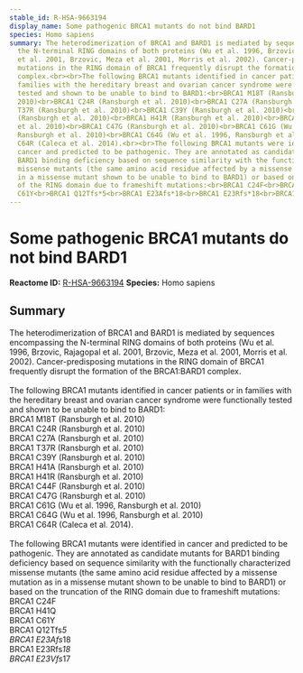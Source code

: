 ```yaml
---
stable_id: R-HSA-9663194
display_name: Some pathogenic BRCA1 mutants do not bind BARD1
species: Homo sapiens
summary: The heterodimerization of BRCA1 and BARD1 is mediated by sequences encompassing
  the N-terminal RING domains of both proteins (Wu et al. 1996, Brzovic, Rajagopal
  et al. 2001, Brzovic, Meza et al. 2001, Morris et al. 2002). Cancer-predisposing
  mutations in the RING domain of BRCA1 frequently disrupt the formation of the BRCA1:BARD1
  complex.<br><br>The following BRCA1 mutants identified in cancer patients or in
  families with the hereditary breast and ovarian cancer syndrome were functionally
  tested and shown to be unable to bind to BARD1:<br>BRCA1 M18T (Ransburgh et al.
  2010)<br>BRCA1 C24R (Ransburgh et al. 2010)<br>BRCA1 C27A (Ransburgh et al. 2010)<br>BRCA1
  T37R (Ransburgh et al. 2010)<br>BRCA1 C39Y (Ransburgh et al. 2010)<br>BRCA1 H41A
  (Ransburgh et al. 2010)<br>BRCA1 H41R (Ransburgh et al. 2010)<br>BRCA1 C44F (Ransburgh
  et al. 2010)<br>BRCA1 C47G (Ransburgh et al. 2010)<br>BRCA1 C61G (Wu et al. 1996,
  Ransburgh et al. 2010)<br>BRCA1 C64G (Wu et al. 1996, Ransburgh et al. 2010)<BR>BRCA1
  C64R (Caleca et al. 2014).<br><br>The following BRCA1 mutants were identified in
  cancer and predicted to be pathogenic. They are annotated as candidate mutants for
  BARD1 binding deficiency based on sequence similarity with the functionally characterized
  missense mutants (the same amino acid residue affected by a missense mutation as
  in a missense mutant shown to be unable to bind to BARD1) or based on the truncation
  of the RING domain due to frameshift mutations:<br>BRCA1 C24F<br>BRCA1 H41Q<br>BRCA1
  C61Y<br>BRCA1 Q12Tfs*5<br>BRCA1 E23Afs*18<br>BRCA1 E23Rfs*18<br>BRCA1 E23Vfs*17
---
```


# Some pathogenic BRCA1 mutants do not bind BARD1
**Reactome ID:** [R-HSA-9663194](https://reactome.org/content/detail/R-HSA-9663194)
**Species:** Homo sapiens

## Summary

The heterodimerization of BRCA1 and BARD1 is mediated by sequences encompassing the N-terminal RING domains of both proteins (Wu et al. 1996, Brzovic, Rajagopal et al. 2001, Brzovic, Meza et al. 2001, Morris et al. 2002). Cancer-predisposing mutations in the RING domain of BRCA1 frequently disrupt the formation of the BRCA1:BARD1 complex.<br><br>The following BRCA1 mutants identified in cancer patients or in families with the hereditary breast and ovarian cancer syndrome were functionally tested and shown to be unable to bind to BARD1:<br>BRCA1 M18T (Ransburgh et al. 2010)<br>BRCA1 C24R (Ransburgh et al. 2010)<br>BRCA1 C27A (Ransburgh et al. 2010)<br>BRCA1 T37R (Ransburgh et al. 2010)<br>BRCA1 C39Y (Ransburgh et al. 2010)<br>BRCA1 H41A (Ransburgh et al. 2010)<br>BRCA1 H41R (Ransburgh et al. 2010)<br>BRCA1 C44F (Ransburgh et al. 2010)<br>BRCA1 C47G (Ransburgh et al. 2010)<br>BRCA1 C61G (Wu et al. 1996, Ransburgh et al. 2010)<br>BRCA1 C64G (Wu et al. 1996, Ransburgh et al. 2010)<BR>BRCA1 C64R (Caleca et al. 2014).<br><br>The following BRCA1 mutants were identified in cancer and predicted to be pathogenic. They are annotated as candidate mutants for BARD1 binding deficiency based on sequence similarity with the functionally characterized missense mutants (the same amino acid residue affected by a missense mutation as in a missense mutant shown to be unable to bind to BARD1) or based on the truncation of the RING domain due to frameshift mutations:<br>BRCA1 C24F<br>BRCA1 H41Q<br>BRCA1 C61Y<br>BRCA1 Q12Tfs*5<br>BRCA1 E23Afs*18<br>BRCA1 E23Rfs*18<br>BRCA1 E23Vfs*17
